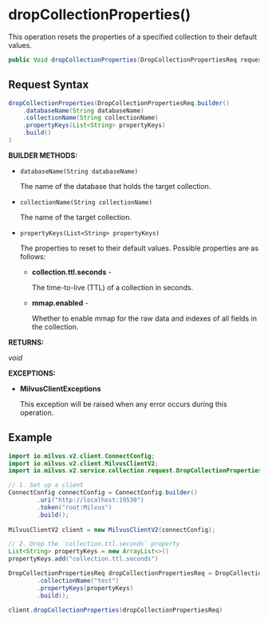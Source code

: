 # dropCollectionProperties()

This operation resets the properties of a specified collection to their default values.

```java
public Void dropCollectionProperties(DropCollectionPropertiesReq request)
```

## Request Syntax

```java
dropCollectionProperties(DropCollectionPropertiesReq.builder()
    .databaseName(String databaseName)
    .collectionName(String collectionName)
    .propertyKeys(List<String> propertyKeys)
    .build()
)
```

**BUILDER METHODS:**

- `databaseName(String databaseName)`

    The name of the database that holds the target collection.

- `collectionName(String collectionName)`

    The name of the target collection.

- `propertyKeys(List<String> propertyKeys)`

    The properties to reset to their default values. Possible properties are as follows:

    - **collection.ttl.seconds** -

        The time-to-live (TTL) of a collection in seconds.

    - **mmap.enabled** -

        Whether to enable mmap for the raw data and indexes of all fields in the collection.

**RETURNS:**

*void*

**EXCEPTIONS:**

- **MilvusClientExceptions**

    This exception will be raised when any error occurs during this operation.

## Example

```java
import io.milvus.v2.client.ConnectConfig;
import io.milvus.v2.client.MilvusClientV2;
import io.milvus.v2.service.collection.request.DropCollectionPropertiesReq;

// 1. Set up a client
ConnectConfig connectConfig = ConnectConfig.builder()
        .uri("http://localhost:19530")
        .token("root:Milvus")
        .build();
        
MilvusClientV2 client = new MilvusClientV2(connectConfig);

// 2. Drop the `collection.ttl.seconds` property
List<String> propertyKeys = new ArrayList<>()
propertyKeys.add("collection.ttl.seconds")

DropCollectionPropertiesReq dropCollectionPropertiesReq = DropCollectionPropertiesReq.builder()
        .collectionName("test")
        .propertyKeys(propertyKeys)
        .build();
        
client.dropCollectionProperties(dropCollectionPropertiesReq)
```

